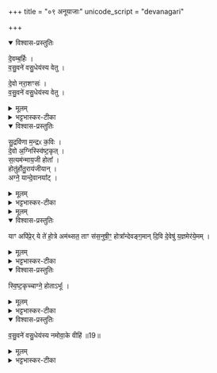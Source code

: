 +++
title = "०९ अनूयाजाः"
unicode_script = "devanagari"

+++
<div class="js_include" url="/vedAH_yajuH/taittirIyam/brAhmaNam/sarva-prastutiH/3/5_iShTi-hautrAdi/09_anUyAjAH"  newLevelForH1="1" includeTitle="true">

<details open><summary>विश्वास-प्रस्तुतिः</summary>

दे॒वम्ब॒र्हिः ।  
व॒सु॒वने॑ वसु॒धेय॑स्य वेतु ।  

दे॒वो नरा॒शꣳसः॑ ।  
व॒सु॒वने॑ वसु॒धेय॑स्य वेतु ।   
</details>

<details><summary>मूलम्</summary>

दे॒वम्ब॒र्हिः ।  
व॒सु॒वने॑ वसु॒धेय॑स्य वेतु ।  

दे॒वो नरा॒शꣳसः॑ ।  
व॒सु॒वने॑ वसु॒धेय॑स्य वेतु ।   
</details>

<details><summary>भट्टभास्कर-टीका</summary>

1देवं बर्हिरिति ॥ सौत्रामण्यां व्याखातः । एवमुत्तरौ द्रष्टव्यौ ।  

- दे॒वम्ब॒र्हिरिन्द्र॑व्ँवयो॒धस᳚म् । दे॒वन्दे॒वम॑वर्धयत् ।  
गा॒य॒त्रि॒या छन्द॑सेन्द्रि॒यम् ।तेज॒ इन्द्रे॒ वयो॒ दध॑त् । व॒सु॒वने॑ वसु॒धेय॑स्य वेतु॒ यज॑ ।  

  - (SB) 1एकोनविंशे वपापुरोडाशहविषां याज्यानुवाक्या उक्ताः । अथ विंशेऽनूयाजानां मैत्रावरुणप्रैषा उच्यन्ते । तत्र प्रथममन्त्रमाह - बर्हिश्शब्देन प्रथमानूयाजदेवस्वरूपमुच्यते । तच्च देवं द्योतनशीलम् । योऽयमिन्द्रो वयोधा आयुष्याधारकः तं देवमिन्द्रं पूर्वोक्तदेवनशीलं बर्हिस्स्वरूपमवर्धयद्वर्धितवत् । तच्च गायत्र्याख्येन छन्दसा सहितं सत् इन्द्रियं चक्षुरादिपाटवं तेजः शरीरकान्तिः वय आयुष्यं च दधत् संपादयति । वसुधेयस्य धनधारकस्य देवस्य वसुवने धनदाननिमित्तं अयं प्रथमानूयाजदेवो वेतु आज्यं पिबतु । तदर्थं हे होतः? यज याज्यां पठ ॥


- दे॒वो नरा॒शꣳसो॑ दे॒वमिन्द्र॑व्ँवयो॒धस᳚म् । दे॒वो दे॒वम॑वर्धयत् ।  
वि॒राजा॒ छन्द॑सेन्द्रि॒यम् । रेत॒ इन्द्रे॒ वयो॒ दध॑त् । व॒सु॒वने॑ वसु॒धेय॑स्य वेतु॒ यज॑ ॥93॥  

  - 8अथाष्टममन्त्रमाह - नराशंसाख्यो यो देवोऽस्ति स देवो द्योतमानं वयोधसमिन्द्रं देवं वर्धितवान् । स च विराजा छन्दसा युक्त इन्द्रियं रेतो वयांसीन्द्रे संपादयति ॥
</details>

<details open><summary>विश्वास-प्रस्तुतिः</summary>

सु॒द्रवि॑णा म॒न्द्रᳵ क॒विः ।  
दे॒वो अ॒ग्निस्स्वि॑ष्ट॒कृत् ।  
स॒त्यम॑न्माय॒जी होता᳚ ।  
होतु॑र्होतु॒राय॑जीयान् ।  
अग्ने॒ यान्दे॒वानया᳚ट् ।  
</details>

<details><summary>मूलम्</summary>

सु॒द्रवि॑णा म॒न्द्रᳵ क॒विः ।  
दे॒वो अ॒ग्निस्स्वि॑ष्ट॒कृत् ।  
स॒त्यम॑न्माय॒जी होता᳚ ।  
होतु॑र्होतु॒राय॑जीयान् ।  
अग्ने॒ यान्दे॒वानया᳚ट् ।  
</details>

<details><summary>भट्टभास्कर-टीका</summary>

सुद्रविणाः शोभनधनः सकारान्तं शब्दान्तरमिदम् । मन्द्रः मन्दनशीलः मन्दयिता वा सर्वेषां, कविः क्रान्तदशनः, सत्यमन्मा सत्यमनसः, अमोघमतिः, आयजी मर्यादया यथाविधानं‍ यष्टा, होतुर्होतुः सर्वस्मात् अन्यस्माद्धोतुः आयजीयान् अतिशयेनायष्टा, 'तुश्छदसि' इति आयष्टृशब्दात् ईयसुन् । हे अग्ने! ईदृशस्त्वं यान् दवान् अयाट् अयाक्षीः । पूर्वदिडभावो वृद्धिश्च । यानित्यस्य रुत्वानुनासिकावुक्तौ ।  
</details>


<details><summary>मूलम्</summary>

याꣳ अपि॑प्रेः ।  
ये ते॑ हो॒त्रे अम॑थ्सत ।  
ताꣳ स॑स॒नुषी॒ꣳ॒ होत्रा᳚न्देवङ्ग॒माम् ।  
दि॒वि दे॒वेषु॑ य॒ज्ञमेर॑ये॒मम् ।  
</details>

<details open><summary>विश्वास-प्रस्तुतिः</summary>

याꣳ अपि॑प्रे॒र् ये ते॑ हो॒त्रे अम॑थ्सत॒ ताꣳ स॑स॒नुषी॒ꣳ॒ होत्रा᳚न्देवङ्ग॒मान् दि॒वि दे॒वेषु॑ य॒ज्ञमेर॑ये॒मम् ।  
</details>

<details><summary>मूलम्</summary>

याꣳ अपि॑प्रे॒र् ये ते॑ हो॒त्रे अम॑थ्सत॒ ताꣳ स॑स॒नुषी॒ꣳ॒ होत्रा᳚न्देवङ्ग॒मान् दि॒वि दे॒वेषु॑ य॒ज्ञमेर॑ये॒मम् ।  
</details>

<details><summary>भट्टभास्कर-टीका</summary>

यांश्च देवान् अपिप्रेः अप्रीणयः । प्रीणतेर्लङि 'बहुलं छन्दसि' इति शपः श्लुः । ये च ते तव होत्रे होतृकृत्ये याजमाने अमत्सत अमाद्यन् तेषु देवेषु दिवि स्थितेषु तां त्वदीयां ससजुषीं हवींषि देवेभ्यो दत्तवतीम् । सनेतेः लिटः क्वसुरादेशः । होत्रां होतृकृत्यां देवंगमां देवानेव गच्छन्तीम् । 'गमश्च ' इति खच् । तां इमां एरय आभिमुख्येन प्रापय, इमं च यज्ञं एरय देवानां भोगाय कुरु ।  
</details>

<details open><summary>विश्वास-प्रस्तुतिः</summary>

स्वि॒ष्ट॒कृच्चाग्ने॒ होताऽभूः᳚ ।  
</details>

<details><summary>मूलम्</summary>

स्वि॒ष्ट॒कृच्चाग्ने॒ होताऽभूः᳚ ।  
</details>

<details><summary>भट्टभास्कर-टीका</summary>

हे अग्ने! स्विष्टकृत् शोभनयजनकारी च होता अभूः अभवः छान्दसो लुङ् । 'चवायोगे प्रथमा' इति निघाताभावे आट उदात्तत्वम् ।  
</details>

<details open><summary>विश्वास-प्रस्तुतिः</summary>

व॒सु॒वने॑ वसु॒धेय॑स्य नमोवा॒के वीहि॑ ॥19॥  
</details>

<details><summary>मूलम्</summary>

व॒सु॒वने॑ वसु॒धेय॑स्य नमोवा॒के वीहि॑ ॥19॥  
</details>

<details><summary>भट्टभास्कर-टीका</summary>

इदं चास्तु - वसुवने वसुनो वननाय नमसः अन्नस्य वाकाय वक्तव्यत्वाय दानभोगादौ वश्यत्वाय हे अग्ने! इदमाज्यं वीहि पिब । वनोतेः क्किपि तादर्थ्ये चतुर्थी । दधातेः भावे अचो यत् । चतुर्थ्यर्थे 'बहुळं छन्दसि' इति षष्ठी । वचेर्घञ्, निमित्तात्सप्तमी ॥   


इति तैत्तिरीये ब्राह्मणे तृतीये पञ्चमे नवमोऽनुवाकः ॥  

</details>
</div>